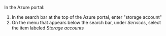 In the Azure portal:

   1. In the search bar at the top of the Azure portal, enter "storage account"
   1. On the menu that appears below the search bar, under *Services*, select the item labeled *Storage accounts*
